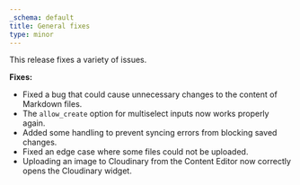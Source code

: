 ```yaml
---
_schema: default
title: General fixes
type: minor
---
```


This release fixes a variety of issues.

**Fixes:**

* Fixed a bug that could cause unnecessary changes to the content of Markdown files.
* The `allow_create` option for multiselect inputs now works properly again.
* Added some handling to prevent syncing errors from blocking saved changes.
* Fixed an edge case where some files could not be uploaded.
* Uploading an image to Cloudinary from the Content Editor now correctly opens the Cloudinary widget.
